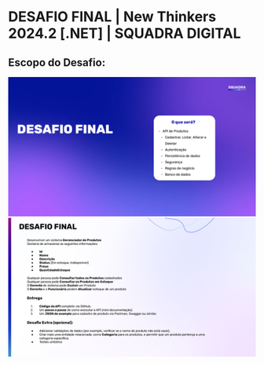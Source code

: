 # **DESAFIO FINAL | New Thinkers 2024.2 [.NET] | SQUADRA DIGITAL**

## Escopo do Desafio:
![Introdução ao Desafio](Imagens/1.png)
![Introdução ao Desafio](Imagens/2.png)
